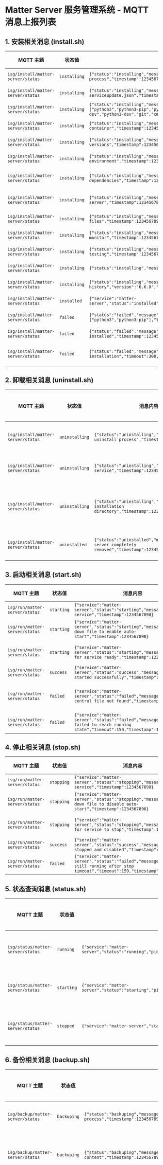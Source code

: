 # Matter Server 服务管理系统 - MQTT 消息上报列表

## 1. 安装相关消息 (install.sh)

| MQTT 主题 | 状态值 | 消息内容 | 触发时机 |
|----------|--------|----------|----------|
| `isg/install/matter-server/status` | `installing` | `{"status":"installing","message":"starting installation process","timestamp":1234567890}` | 开始安装 |
| `isg/install/matter-server/status` | `installing` | `{"status":"installing","message":"reading service dependencies from serviceupdate.json","timestamp":1234567890}` | 读取服务依赖 |
| `isg/install/matter-server/status` | `installing` | `{"status":"installing","message":"installing system dependencies","dependencies":["python3","python3-pip","python3-venv","build-essential","libssl-dev","libffi-dev","python3-dev","git","cmake","ninja-build"],"timestamp":1234567890}` | 安装依赖包 |
| `isg/install/matter-server/status` | `installing` | `{"status":"installing","message":"installing system dependencies in proot container","timestamp":1234567890}` | 安装系统依赖 |
| `isg/install/matter-server/status` | `installing` | `{"status":"installing","message":"checking python and pip versions","timestamp":1234567890}` | 检查环境版本 |
| `isg/install/matter-server/status` | `installing` | `{"status":"installing","message":"creating virtual environment","timestamp":1234567890}` | 创建虚拟环境 |
| `isg/install/matter-server/status` | `installing` | `{"status":"installing","message":"installing python dependencies","timestamp":1234567890}` | 安装Python依赖 |
| `isg/install/matter-server/status` | `installing` | `{"status":"installing","message":"installing python-matter-server","timestamp":1234567890}` | 安装Matter Server |
| `isg/install/matter-server/status` | `installing` | `{"status":"installing","message":"creating configuration files","timestamp":1234567890}` | 创建配置文件 |
| `isg/install/matter-server/status` | `installing` | `{"status":"installing","message":"registering service monitor","timestamp":1234567890}` | 注册服务监控 |
| `isg/install/matter-server/status` | `installing` | `{"status":"installing","message":"starting service for testing","timestamp":1234567890}` | 启动服务测试 |
| `isg/install/matter-server/status` | `installing` | `{"status":"installing","message":"waiting for service ready","timestamp":1234567890}` | 等待服务就绪 |
| `isg/install/matter-server/status` | `installing` | `{"status":"installing","message":"recording installation history","version":"6.6.0","timestamp":1234567890}` | 记录安装历史 |
| `isg/install/matter-server/status` | `installed` | `{"service":"matter-server","status":"installed","version":"6.6.0","duration":180,"timestamp":1234567890}` | 安装成功 |
| `isg/install/matter-server/status` | `failed` | `{"status":"failed","message":"dependency installation failed","dependencies":["python3","python3-pip"],"timestamp":1234567890}` | 依赖安装失败 |
| `isg/install/matter-server/status` | `failed` | `{"status":"failed","message":"python or pip not properly installed","timestamp":1234567890}` | 环境检查失败 |
| `isg/install/matter-server/status` | `failed` | `{"status":"failed","message":"service start timeout after installation","timeout":300,"timestamp":1234567890}` | 安装后启动超时 |

## 2. 卸载相关消息 (uninstall.sh)

| MQTT 主题 | 状态值 | 消息内容 | 触发时机 |
|----------|--------|----------|----------|
| `isg/install/matter-server/status` | `uninstalling` | `{"status":"uninstalling","message":"starting uninstall process","timestamp":1234567890}` | 开始卸载 |
| `isg/install/matter-server/status` | `uninstalling` | `{"status":"uninstalling","message":"stopping service","timestamp":1234567890}` | 停止服务 |
| `isg/install/matter-server/status` | `uninstalling` | `{"status":"uninstalling","message":"removing installation directory","timestamp":1234567890}` | 删除安装目录 |
| `isg/install/matter-server/status` | `uninstalled` | `{"status":"uninstalled","message":"matter-server completely removed","timestamp":1234567890}` | 卸载完成 |

## 3. 启动相关消息 (start.sh)

| MQTT 主题 | 状态值 | 消息内容 | 触发时机 |
|----------|--------|----------|----------|
| `isg/run/matter-server/status` | `starting` | `{"service":"matter-server","status":"starting","message":"starting service","timestamp":1234567890}` | 开始启动 |
| `isg/run/matter-server/status` | `starting` | `{"service":"matter-server","status":"starting","message":"removed down file to enable auto-start","timestamp":1234567890}` | 移除down文件 |
| `isg/run/matter-server/status` | `starting` | `{"service":"matter-server","status":"starting","message":"waiting for service ready","timestamp":1234567890}` | 等待服务就绪 |
| `isg/run/matter-server/status` | `success` | `{"service":"matter-server","status":"success","message":"service started successfully","timestamp":1234567890}` | 启动成功 |
| `isg/run/matter-server/status` | `failed` | `{"service":"matter-server","status":"failed","message":"supervise control file not found","timestamp":1234567890}` | 控制文件不存在 |
| `isg/run/matter-server/status` | `failed` | `{"service":"matter-server","status":"failed","message":"service failed to reach running state","timeout":150,"timestamp":1234567890}` | 启动超时 |

## 4. 停止相关消息 (stop.sh)

| MQTT 主题 | 状态值 | 消息内容 | 触发时机 |
|----------|--------|----------|----------|
| `isg/run/matter-server/status` | `stopping` | `{"service":"matter-server","status":"stopping","message":"stopping service","timestamp":1234567890}` | 开始停止 |
| `isg/run/matter-server/status` | `stopping` | `{"service":"matter-server","status":"stopping","message":"created down file to disable auto-start","timestamp":1234567890}` | 创建down文件 |
| `isg/run/matter-server/status` | `stopping` | `{"service":"matter-server","status":"stopping","message":"waiting for service to stop","timestamp":1234567890}` | 等待服务停止 |
| `isg/run/matter-server/status` | `success` | `{"service":"matter-server","status":"success","message":"service stopped and disabled","timestamp":1234567890}` | 停止成功 |
| `isg/run/matter-server/status` | `failed` | `{"service":"matter-server","status":"failed","message":"service still running after stop timeout","timeout":150,"timestamp":1234567890}` | 停止失败 |

## 5. 状态查询消息 (status.sh)

| MQTT 主题 | 状态值 | 消息内容 | 触发时机 |
|----------|--------|----------|----------|
| `isg/status/matter-server/status` | `running` | `{"service":"matter-server","status":"running","pid":1234,"runtime":"1:23:45","http_status":"online","port":"5580","install":true,"version":"6.6.0","timestamp":1234567890}` | 服务运行中 |
| `isg/status/matter-server/status` | `starting` | `{"service":"matter-server","status":"starting","pid":1234,"runtime":"0:01:30","http_status":"starting","port":"5580","install":true,"version":"6.6.0","timestamp":1234567890}` | 服务启动中 |
| `isg/status/matter-server/status` | `stopped` | `{"service":"matter-server","status":"stopped","message":"service not running","install":false,"timestamp":1234567890}` | 服务已停止 |

## 6. 备份相关消息 (backup.sh)

| MQTT 主题 | 状态值 | 消息内容 | 触发时机 |
|----------|--------|----------|----------|
| `isg/backup/matter-server/status` | `backuping` | `{"status":"backuping","message":"starting backup process","timestamp":1234567890}` | 开始备份 |
| `isg/backup/matter-server/status` | `backuping` | `{"status":"backuping","message":"collecting backup content","timestamp":1234567890}` | 收集备份内容 |
| `isg/backup/matter-server/status` | `backuping` | `{"status":"backuping","message":"creating archive","timestamp":1234567890}` | 创建压缩包 |
| `isg/backup/matter-server/status` | `skipped` | `{"status":"skipped","message":"service not running - backup skipped","timestamp":1234567890}` | 服务未运行跳过 |
| `isg/backup/matter-server/status` | `success` | `{"service":"matter-server","status":"success","file":"matter-server_backup_20250715.tar.gz","size_kb":2048,"duration":45,"message":"backup completed successfully","timestamp":1234567890}` | 备份成功 |
| `isg/backup/matter-server/status` | `failed` | `{"status":"failed","message":"archive creation failed","timestamp":1234567890}` | 备份失败 |

## 7. 还原相关消息 (restore.sh)

| MQTT 主题 | 状态值 | 消息内容 | 触发时机 |
|----------|--------|----------|----------|
| `isg/restore/matter-server/status` | `restoring` | `{"status":"restoring","method":"latest_backup","file":"matter-server_backup_20250715.tar.gz"}` | 使用最新备份文件还原 |
| `isg/restore/matter-server/status` | `restoring` | `{"status":"restoring","method":"user_specified","file":"/sdcard/Download/my_backup.tar.gz"}` | 用户指定tar.gz文件 |
| `isg/restore/matter-server/status` | `restoring` | `{"status":"restoring","method":"user_specified","file":"/sdcard/Download/backup.zip","converting_zip":true}` | 用户指定ZIP文件（需转换） |
| `isg/restore/matter-server/status` | `restoring` | `{"status":"restoring","method":"default_config","timestamp":1234567890}` | 无备份文件，生成默认配置 |
| `isg/restore/matter-server/status` | `success` | `{"service":"matter-server","status":"success","method":"latest_backup","file":"matter-server_backup_20250715.tar.gz","size_kb":2048,"duration":60,"timestamp":1234567890}` | 最新备份还原成功 |
| `isg/restore/matter-server/status` | `success` | `{"service":"matter-server","status":"success","method":"user_specified","original_file":"backup.zip","restore_file":"backup.tar.gz","size_kb":2048,"duration":75,"converted_from_zip":true,"timestamp":1234567890}` | 用户指定文件还原成功（含转换） |
| `isg/restore/matter-server/status` | `success` | `{"service":"matter-server","status":"success","method":"default_config","duration":90,"startup_time":25,"timestamp":1234567890}` | 默认配置生成成功 |
| `isg/restore/matter-server/status` | `failed` | `{"status":"failed","message":"user specified file not found","file":"/sdcard/nonexistent.tar.gz","timestamp":1234567890}` | 用户指定文件不存在 |
| `isg/restore/matter-server/status` | `failed` | `{"status":"failed","message":"unsupported file format. only .tar.gz and .zip are supported","file":"backup.rar","timestamp":1234567890}` | 不支持的文件格式 |
| `isg/restore/matter-server/status` | `failed` | `{"status":"failed","message":"service failed to start after restore","method":"user_specified","timestamp":1234567890}` | 还原后启动失败 |

## 8. 更新相关消息 (update.sh)

| MQTT 主题 | 状态值 | 消息内容 | 触发时机 |
|----------|--------|----------|----------|
| `isg/update/matter-server/status` | `updating` | `{"status":"updating","current_version":"6.5.0","message":"stopping service","timestamp":1234567890}` | 停止服务 |
| `isg/update/matter-server/status` | `updating` | `{"status":"updating","current_version":"6.5.0","message":"updating python-matter-server package","timestamp":1234567890}` | 更新Matter Server包 |
| `isg/update/matter-server/status` | `updating` | `{"status":"updating","current_version":"6.5.0","message":"starting service","timestamp":1234567890}` | 启动服务 |
| `isg/update/matter-server/status` | `updating` | `{"status":"updating","current_version":"6.5.0","message":"waiting for service ready","timestamp":1234567890}` | 等待服务就绪 |
| `isg/update/matter-server/status` | `updating` | `{"status":"updating","old_version":"6.5.0","new_version":"6.6.0","message":"recording update history","timestamp":1234567890}` | 记录更新历史 |
| `isg/update/matter-server/status` | `success` | `{"service":"matter-server","status":"success","old_version":"6.5.0","new_version":"6.6.0","duration":210,"timestamp":1234567890}` | 更新成功 |
| `isg/update/matter-server/status` | `failed` | `{"status":"failed","message":"upgrade dependencies installation failed","dependencies":["cryptography>=3.4.8"],"current_version":"6.5.0","timestamp":1234567890}` | 升级依赖安装失败 |
| `isg/update/matter-server/status` | `failed` | `{"status":"failed","message":"python-matter-server package update failed","current_version":"6.5.0","timestamp":1234567890}` | Matter Server包更新失败 |
| `isg/update/matter-server/status` | `failed` | `{"status":"failed","message":"service start timeout after update","old_version":"6.5.0","new_version":"6.6.0","timeout":300,"timestamp":1234567890}` | 更新后启动超时 |

## 9. 自检相关消息 (autocheck.sh)

### 9.1 自检过程消息

| MQTT 主题 | 状态值 | 消息内容 | 触发时机 |
|----------|--------|----------|----------|
| `isg/autocheck/matter-server/status` | `start` | `{"status":"start","run":"unknown","config":{},"install":"checking","current_version":"unknown","latest_version":"unknown","update":"checking","message":"starting autocheck process","timestamp":1234567890}` | 开始自检 |
| `isg/autocheck/matter-server/status` | `recovered` | `{"status":"recovered","message":"service recovered after restart attempts","timestamp":1234567890}` | 服务恢复成功 |

### 9.2 综合状态消息 (汇总所有脚本状态)

| 状态场景 | MQTT 消息内容 |
|---------|--------------|
| **服务被禁用** | `{"status":"disabled","run":"disabled","config":{"port":"5580","host":"0.0.0.0","log_level":"INFO","mqtt_enabled":false},"install":"success","backup":"success","restore":"success","update":"success","current_version":"6.6.0","latest_version":"6.6.0","update_info":"SUCCESS 2 hours ago (6.5.0 -> 6.6.0)","message":"service is disabled","timestamp":1234567890}` |
| **服务健康运行** | `{"status":"healthy","run":"running","config":{"port":"5580","host":"0.0.0.0","log_level":"INFO","mqtt_enabled":false},"install":"success","backup":"success","restore":"success","update":"success","current_version":"6.6.0","latest_version":"6.6.0","update_info":"SUCCESS 2 hours ago (6.5.0 -> 6.6.0)","message":"matter-server running for 2 hours","http_status":"online","port":"5580","timestamp":1234567890}` |
| **服务启动中** | `{"status":"healthy","run":"starting","config":{"port":"5580","host":"0.0.0.0","log_level":"INFO","mqtt_enabled":false},"install":"success","backup":"success","restore":"success","update":"success","current_version":"6.6.0","latest_version":"6.6.0","update_info":"SUCCESS 2 hours ago (6.5.0 -> 6.6.0)","message":"matter-server is starting up","http_status":"starting","port":"5580","timestamp":1234567890}` |
| **安装进行中** | `{"status":"healthy","run":"stopped","config":{},"install":"installing","backup":"success","restore":"success","update":"success","current_version":"unknown","latest_version":"6.6.0","update_info":"SUCCESS 1 day ago (6.4.0 -> 6.5.0)","message":"matter-server installation in progress","timestamp":1234567890}` |
| **更新进行中** | `{"status":"healthy","run":"running","config":{"port":"5580","host":"0.0.0.0","log_level":"INFO","mqtt_enabled":false},"install":"success","backup":"success","restore":"success","update":"updating","current_version":"6.5.0","latest_version":"6.6.0","update_info":"UPDATING 6.5.0 -> 6.6.0","message":"matter-server update in progress","timestamp":1234567890}` |
| **服务启动失败** | `{"status":"problem","run":"failed","config":{"port":"5580","host":"0.0.0.0","log_level":"INFO","mqtt_enabled":false},"install":"success","backup":"success","restore":"success","update":"success","current_version":"6.6.0","latest_version":"6.6.0","update_info":"SUCCESS 2 hours ago (6.5.0 -> 6.6.0)","message":"failed to start service after retries","timestamp":1234567890}` |
| **端口接口离线问题** | `{"status":"problem","run":"running","config":{"port":"5580","host":"0.0.0.0","log_level":"INFO","mqtt_enabled":false},"install":"success","backup":"success","restore":"success","update":"success","current_version":"6.6.0","latest_version":"6.6.0","update_info":"SUCCESS 2 hours ago (6.5.0 -> 6.6.0)","message":"service running but port interface offline","http_status":"starting","port":"5580","timestamp":1234567890}` |

### 9.3 状态字段说明

| 字段名 | 可能值 | 说明 |
|-------|--------|------|
| `status` | `start`, `healthy`, `problem`, `disabled` | 总体健康状态 |
| `run` | `starting`, `stopping`, `running`, `stopped`, `failed`, `disabled` | 运行状态 |
| `config` | JSON对象 或 `{}` | 当前配置信息，服务未安装时为空 |
| `install` | `installing`, `uninstalling`, `success`, `failed` | 安装状态 |
| `backup` | `backuping`, `success`, `failed`, `skipped`, `never` | 最近备份状态 |
| `restore` | `restoring`, `success`, `failed`, `skipped`, `never` | 最近还原状态 |
| `update` | `updating`, `success`, `failed`, `never` | 最近更新状态 |
| `current_version` | 版本号 或 `unknown` | 当前安装的Matter Server版本 |
| `latest_version` | 版本号 或 `unknown` | 最新可用版本 |
| `update_info` | 更新摘要信息 | 最近更新的详细信息 |
| `message` | 描述性文本 | 当前状态的人性化描述 |
| `http_status` | `online`, `starting`, `offline` | 端口接口状态 |
| `port` | 端口号 | Matter Server运行端口 |

## 10. 性能监控消息 (autocheck.sh)

| MQTT 主题 | 状态值 | 消息内容 | 触发时机 |
|----------|--------|----------|----------|
| `isg/autocheck/matter-server/performance` | - | `{"cpu":"3.8","mem":"12.5","timestamp":1234567890}` | 性能数据上报 |
| `isg/status/matter-server/performance` | - | `{"cpu":"3.8","mem":"12.5","timestamp":1234567890}` | 状态性能数据 |

## 11. 版本信息消息 (autocheck.sh)

| MQTT 主题 | 状态值 | 消息内容 | 触发时机 |
|----------|--------|----------|----------|
| `isg/autocheck/matter-server/version` | - | `{"script_version":"1.0.0","latest_script_version":"1.0.0","matter_version":"6.6.0","latest_matter_version":"6.6.0","upgrade_dependencies":["cryptography>=3.4.8"]}` | 版本信息上报 |

## 📋 消息总结统计

- **总主题数**: 4个基础主题 (install, run, status, backup, restore, update, autocheck)
- **标准状态值**: 4种核心状态 (installing/starting/restoring/updating, success, failed, skipped)
- **总消息类型数**: 约40种不同消息
- **特殊主题**: performance, version 子主题
- **Matter Server特色**: http_status, port 字段用于端口接口监控

## 🎯 状态值标准化

所有操作遵循统一的状态模式：
- **进行中**: `installing` / `starting` / `stopping` / `restoring` / `updating` / `backuping`
- **成功**: `success` / `running` / `stopped` / `healthy`
- **失败**: `failed` / `problem`  
- **跳过**: `skipped` / `disabled`

## 🔍 Matter Server 服务特点

### 与 Node-RED 的主要差异

1. **端口监控**: 使用Matter协议端口5580而非HTTP Web接口
2. **配置结构**: 监控config.yaml配置文件和matter.json存储文件
3. **数据目录**: 备份/还原/opt/matter-server/data数据目录
4. **包管理**: 使用pip在虚拟环境中进行包管理和版本升级
5. **服务验证**: 通过端口可达性验证服务健康状态

### 监控重点

- **端口状态**: 通过nc检查5580端口可达性
- **进程命令行**: 确认进程确实是matter-server相关
- **数据完整性**: config.yaml和matter.json文件存在性
- **虚拟环境**: Python虚拟环境和Matter Server包版本一致性

## 🚀 扩展建议

考虑未来可能需要的监控点：

1. **Matter设备状态**: 监控已配对的Matter设备连接状态
2. **网络状态**: 检查Matter网络的健康状况
3. **证书管理**: 监控Matter证书的有效性和过期时间
4. **MQTT桥接**: 如果启用MQTT功能，监控桥接状态
5. **存储使用**: 监控matter.json存储文件大小和设备数量5.0","message":"starting update process","timestamp":1234567890}` | 开始更新 |
| `isg/update/matter-server/status` | `updating` | `{"status":"updating","current_version":"6.5.0","message":"reading upgrade dependencies from serviceupdate.json","timestamp":1234567890}` | 读取升级依赖 |
| `isg/update/matter-server/status` | `updating` | `{"status":"updating","current_version":"6.5.0","message":"installing upgrade dependencies","dependencies":["cryptography>=3.4.8"],"timestamp":1234567890}` | 安装升级依赖 |
| `isg/update/matter-server/status` | `updating` | `{"status":"updating","current_version":"6.5.0","message":"stopping service","timestamp":1234567890}` | 停止服务 |
| `isg/update/matter-server/status` | `updating` | `{"status":"updating","current_version":"6.
